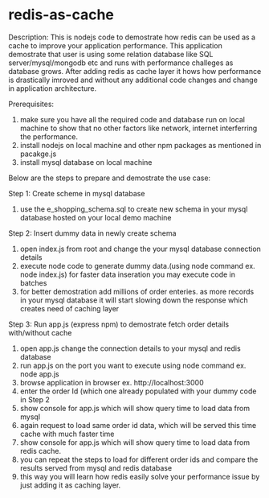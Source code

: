 # redis-as-cache
Description: This is nodejs code to demostrate how redis can be used as a cache to improve your application performance.
This application demostrate that user is using some relation database like SQL server/mysql/mongodb etc and runs with performance challeges as database grows.
After adding redis as cache layer it hows how performance is drastically imroved and without any additional code changes and change in application architecture.


Prerequisites: 
  1. make sure you have all the required code and database run on local machine to show that no other factors like network, internet interferring the performance. 
  2. install nodejs on local machine and other npm packages as mentioned in pacakge.js
  3. install mysql database on local machine

Below are the steps to prepare and demostrate the use case:

Step 1: Create scheme in mysql database
1. use the e_shopping_schema.sql to create new schema in your mysql database hosted on your local demo machine

Step 2: Insert dummy data in newly create schema
1. open index.js from root and change the your mysql database connection details
2. execute node code to generate dummy data.(using node command ex. node index.js) for faster data inseration you may execute code in batches
3. for better demostration add millions of order enteries. as more records in your mysql database it will start slowing down the response which creates need of caching layer

Step 3: Run app.js (express npm) to demostrate fetch order details with/without cache
1. open app.js change the connection details to your mysql and redis database
2. run app.js on the port you want to execute using node command ex. node app.js
3. browse application in browser ex. http://localhost:3000
4. enter the order Id (which one already populated with your dummy code in Step 2
5. show console for app.js which will show query time to load data from mysql
6. again request to load same order id data, which will be served this time cache with much faster time
7. show console for app.js which will show query time to load data from redis cache.
8. you can repeat the steps to load for different order ids and compare the results served from mysql and redis database
9. this way you will learn how redis easily solve your performance issue by just adding it as caching layer.






